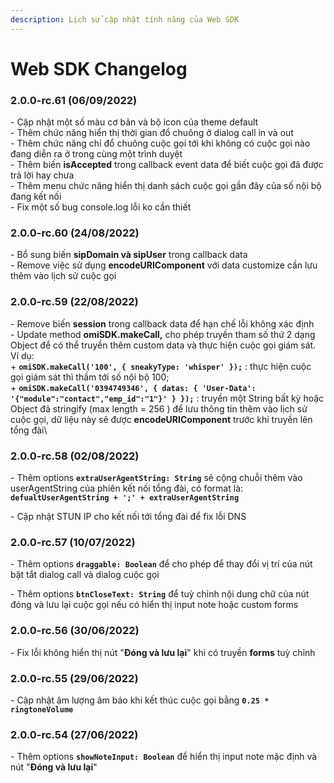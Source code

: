```yaml
---
description: Lịch sử cập nhật tính năng của Web SDK
---
```


# Web SDK Changelog

### 2.0.0-rc.61 (06/09/2022)

\- Cập nhật một số màu cơ bản và bộ icon của theme default\
\- Thêm chức năng hiển thị thời gian đổ chuông ở dialog call in và out\
\- Thêm chức năng chỉ đổ chuông cuộc gọi tới khi không có cuộc gọi nào đang diễn ra ở trong cùng một trình duyệt\
\- Thêm biến **isAccepted** trong callback event data để biết cuộc gọi đã được trả lời hay chưa\
\- Thêm menu chức năng hiển thị danh sách cuộc gọi gần đây của số nội bộ đang kết nối\
\- Fix một số bug console.log lỗi ko cần thiết



### 2.0.0-rc.60 (24/08/2022)

\- Bổ sung biến **sipDomain và sipUser** trong callback data\
\- Remove việc sử dụng **encodeURIComponent** với data customize cần lưu thêm vào lịch sử cuộc gọi



### 2.0.0-rc.59 (22/08/2022)

\- Remove biến **session** trong callback data để hạn chế lỗi không xác định\
\- Update method **omiSDK.makeCall,** cho phép truyền tham số thứ 2 dạng Object để có thể truyền thêm custom data và thực hiện cuộc gọi giám sát.\
&#x20;Ví dụ: \
&#x20;\+ **`omiSDK.makeCall('100', { sneakyType: 'whisper' });`** : thực hiện cuộc gọi giám sát thì thầm tới số nội bộ 100;\
&#x20;\+ **`omiSDK.makeCall('0394749346', { datas: { 'User-Data': '{"module":"contact","emp_id":"1"}' } });`** : truyền một String bất kỳ hoặc Object đã stringify (max length = 256 ) để lưu thông tin thêm vào lịch sử cuộc gọi, dữ liệu này sẽ được **encodeURIComponent** trước khi truyền lên tổng đài\


### 2.0.0-rc.58 (02/08/2022)

\- Thêm options **`extraUserAgentString: String`** sẽ cộng chuỗi thêm vào userAgentString của phiên kết nối tổng đài, có format là: \
**`defualtUserAgentString + ';' + extraUserAgentString`**

\- Cập nhật STUN IP cho kết nối tới tổng đài để fix lỗi DNS



### 2.0.0-rc.57 (10/07/2022)

\- Thêm options **`draggable: Boolean`** để cho phép để thay đổi vị trí của nút bật tắt dialog call và dialog cuộc gọi

\- Thêm options **`btnCloseText: String`** để tuỳ chỉnh nội dung chữ của nút đóng và lưu lại cuộc gọi nếu có hiển thị input note hoặc custom forms



### 2.0.0-rc.56 (30/06/2022)

\- Fix lỗi không hiển thị nút "**Đóng và lưu lại**" khi có truyền **forms** tuỳ chỉnh



### 2.0.0-rc.55 (29/06/2022)

\- Cập nhật âm lượng âm báo khi kết thúc cuộc gọi bằng **`0.25 * ringtoneVolume`**



### 2.0.0-rc.54 (27/06/2022)

\- Thêm options **`showNoteInput: Boolean`** để hiển thị input note mặc định và nút "**Đóng và lưu lại**"


